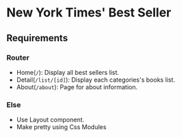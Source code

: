# New York Times' Best Seller

## Requirements

### Router

- Home(`/`): Display all best sellers list.
- Detail(`/list/[id]`): Display each categories's books list.
- About(`/about`): Page for about information.

### Else

- Use Layout component.
- Make pretty using Css Modules
